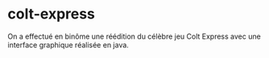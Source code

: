 # colt-express

On a effectué en binôme une réédition du célèbre jeu Colt Express avec une interface graphique réalisée en java. 
